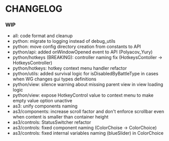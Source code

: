 # CHANGELOG

### WIP

- all: code format and cleanup
- python: migrate to logging instead of debug_utils
- python: move config directory creation from constants to API
- python/api: added onWindowOpened event to API (Polyacov_Yury)
- python/hotkeys (BREAKING): controller naming fix (HotkeysContoller -> HotkeysController)
- python/hotkeys: hotkey context menu handler refactor
- python/utils: added survival logic for isDisabledByBattleType in cases when WG changes gui types definitions
- python/view: silence warning about missing parent view in view loading logic
- python/view: expose HotkeyControl value to context menu to make empty value option unactive
- as3: unify components naming
- as3/components: increase scroll factor and don't enforce scrollbar even when content is smaller than container height
- as3/controls: StatusSwitcher refactor
- as3/controls: fixed component naming (ColorChoise -> ColorChoice)
- as3/controls: fixed internal variables naming (blueSlider) in ColorChoice
